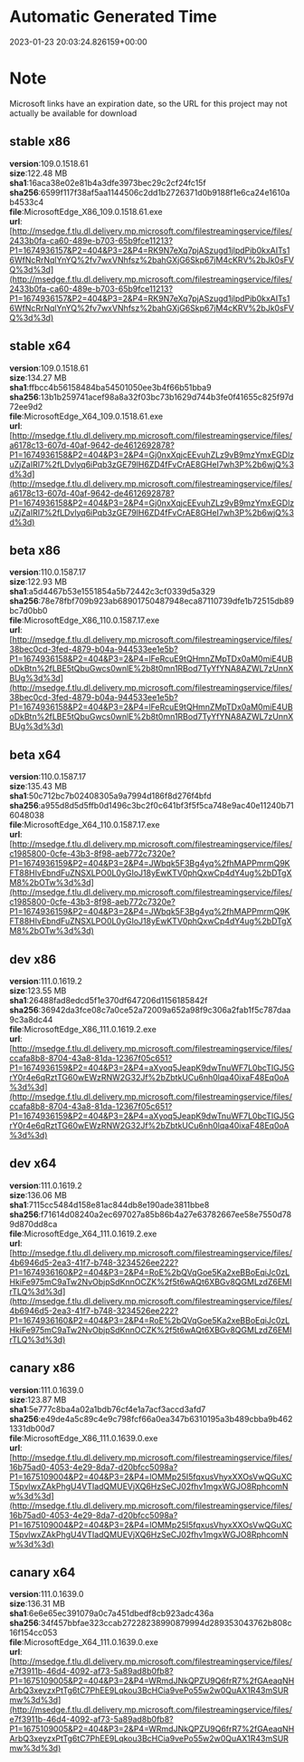 # Automatic Generated Time
2023-01-23 20:03:24.826159+00:00

# Note
Microsoft links have an expiration date, so the URL for this project may not actually be available for download

## stable x86
**version**:109.0.1518.61  
**size**:122.48 MB  
**sha1**:16aca38e02e81b4a3dfe3973bec29c2cf24fc15f  
**sha256**:6599f117f38af5aa1144506c2dd1b2726371d0b9188f1e6ca24e1610ab4533c4  
**file**:MicrosoftEdge_X86_109.0.1518.61.exe  
**url**:[http://msedge.f.tlu.dl.delivery.mp.microsoft.com/filestreamingservice/files/2433b0fa-ca60-489e-b703-65b9fce11213?P1=1674936157&P2=404&P3=2&P4=RK9N7eXq7pjASzugd1jlpdPib0kxAITs16WfNcRrNqlYnYQ%2fv7wxVNhfsz%2bahGXjG6Skp67jM4cKRV%2bJk0sFVQ%3d%3d](http://msedge.f.tlu.dl.delivery.mp.microsoft.com/filestreamingservice/files/2433b0fa-ca60-489e-b703-65b9fce11213?P1=1674936157&P2=404&P3=2&P4=RK9N7eXq7pjASzugd1jlpdPib0kxAITs16WfNcRrNqlYnYQ%2fv7wxVNhfsz%2bahGXjG6Skp67jM4cKRV%2bJk0sFVQ%3d%3d)  

## stable x64
**version**:109.0.1518.61  
**size**:134.27 MB  
**sha1**:ffbcc4b56158484ba54501050ee3b4f66b51bba9  
**sha256**:13b1b259741acef98a8a32f03bc73b1629d744b3fe0f41655c825f97d72ee9d2  
**file**:MicrosoftEdge_X64_109.0.1518.61.exe  
**url**:[http://msedge.f.tlu.dl.delivery.mp.microsoft.com/filestreamingservice/files/a6178c13-607d-40af-9642-de4612692878?P1=1674936158&P2=404&P3=2&P4=Gj0nxXqjcEEvuhZLz9vB9mzYmxEGDlzuZjZaIRI7%2fLDvlyq6iPqb3zGE79lH6ZD4fFvCrAE8GHeI7wh3P%2b6wjQ%3d%3d](http://msedge.f.tlu.dl.delivery.mp.microsoft.com/filestreamingservice/files/a6178c13-607d-40af-9642-de4612692878?P1=1674936158&P2=404&P3=2&P4=Gj0nxXqjcEEvuhZLz9vB9mzYmxEGDlzuZjZaIRI7%2fLDvlyq6iPqb3zGE79lH6ZD4fFvCrAE8GHeI7wh3P%2b6wjQ%3d%3d)  

## beta x86
**version**:110.0.1587.17  
**size**:122.93 MB  
**sha1**:a5d4467b53e1551854a5b72442c3cf0339d5a329  
**sha256**:78e78fbf709b923ab68901750487948eca87110739dfe1b72515db89bc7d0bb0  
**file**:MicrosoftEdge_X86_110.0.1587.17.exe  
**url**:[http://msedge.f.tlu.dl.delivery.mp.microsoft.com/filestreamingservice/files/38bec0cd-3fed-4879-b04a-944533ee1e5b?P1=1674936158&P2=404&P3=2&P4=lFeRcuE9tQHmnZMpTDx0aM0miE4UBoDkBtn%2fLBE5tQbuGwcs0wnlE%2b8t0mn1RBod7TyYfYNA8AZWL7zUnnXBUg%3d%3d](http://msedge.f.tlu.dl.delivery.mp.microsoft.com/filestreamingservice/files/38bec0cd-3fed-4879-b04a-944533ee1e5b?P1=1674936158&P2=404&P3=2&P4=lFeRcuE9tQHmnZMpTDx0aM0miE4UBoDkBtn%2fLBE5tQbuGwcs0wnlE%2b8t0mn1RBod7TyYfYNA8AZWL7zUnnXBUg%3d%3d)  

## beta x64
**version**:110.0.1587.17  
**size**:135.43 MB  
**sha1**:50c712bc7b02408305a9a7994d186f8d276f4bfd  
**sha256**:a955d8d5d5ffb0d1496c3bc2f0c641bf3f5f5ca748e9ac40e11240b716048038  
**file**:MicrosoftEdge_X64_110.0.1587.17.exe  
**url**:[http://msedge.f.tlu.dl.delivery.mp.microsoft.com/filestreamingservice/files/c1985800-0cfe-43b3-8f98-aeb772c7320e?P1=1674936159&P2=404&P3=2&P4=JWbqk5F3Bg4yq%2fhMAPPmrmQ9KFT88HIvEbndFuZNSXLPO0L0yGIoJ18yEwKTV0phQxwCp4dY4ug%2bDTgXM8%2bOTw%3d%3d](http://msedge.f.tlu.dl.delivery.mp.microsoft.com/filestreamingservice/files/c1985800-0cfe-43b3-8f98-aeb772c7320e?P1=1674936159&P2=404&P3=2&P4=JWbqk5F3Bg4yq%2fhMAPPmrmQ9KFT88HIvEbndFuZNSXLPO0L0yGIoJ18yEwKTV0phQxwCp4dY4ug%2bDTgXM8%2bOTw%3d%3d)  

## dev x86
**version**:111.0.1619.2  
**size**:123.55 MB  
**sha1**:26488fad8edcd5f1e370df647206d1156185842f  
**sha256**:36942da3fce08c7a0ce52a72009a652a98f9c306a2fab1f5c787daa9c3a8dc44  
**file**:MicrosoftEdge_X86_111.0.1619.2.exe  
**url**:[http://msedge.f.tlu.dl.delivery.mp.microsoft.com/filestreamingservice/files/ccafa8b8-8704-43a8-81da-12367f05c651?P1=1674936159&P2=404&P3=2&P4=aXyoq5JeapK9dwTnuWF7L0bcTIGJ5GrY0r4e6qRztTG60wEWzRNW2G32Jf%2bZbtkUCu6nh0lqa40ixaF48Eq0oA%3d%3d](http://msedge.f.tlu.dl.delivery.mp.microsoft.com/filestreamingservice/files/ccafa8b8-8704-43a8-81da-12367f05c651?P1=1674936159&P2=404&P3=2&P4=aXyoq5JeapK9dwTnuWF7L0bcTIGJ5GrY0r4e6qRztTG60wEWzRNW2G32Jf%2bZbtkUCu6nh0lqa40ixaF48Eq0oA%3d%3d)  

## dev x64
**version**:111.0.1619.2  
**size**:136.06 MB  
**sha1**:7115cc5484d158e81ac844db8e190ade3811bbe8  
**sha256**:f71614d08240a2ec697027a85b86b4a27e63782667ee58e7550d789d870dd8ca  
**file**:MicrosoftEdge_X64_111.0.1619.2.exe  
**url**:[http://msedge.f.tlu.dl.delivery.mp.microsoft.com/filestreamingservice/files/4b6946d5-2ea3-41f7-b748-3234526ee222?P1=1674936160&P2=404&P3=2&P4=RoE%2bQVqGoe5Ka2xeBBoEqiJc0zLHkiFe975mC9aTw2NvObjpSdKnnOCZK%2f5t6wAQt6XBGv8QGMLzdZ6EMIrTLQ%3d%3d](http://msedge.f.tlu.dl.delivery.mp.microsoft.com/filestreamingservice/files/4b6946d5-2ea3-41f7-b748-3234526ee222?P1=1674936160&P2=404&P3=2&P4=RoE%2bQVqGoe5Ka2xeBBoEqiJc0zLHkiFe975mC9aTw2NvObjpSdKnnOCZK%2f5t6wAQt6XBGv8QGMLzdZ6EMIrTLQ%3d%3d)  

## canary x86
**version**:111.0.1639.0  
**size**:123.87 MB  
**sha1**:5e777c8ba4a02a1bdb76cf4e1a7acf3accd3afd7  
**sha256**:e49de4a5c89c4e9c798fcf66a0ea347b6310195a3b489cbba9b4621331db00d7  
**file**:MicrosoftEdge_X86_111.0.1639.0.exe  
**url**:[http://msedge.f.tlu.dl.delivery.mp.microsoft.com/filestreamingservice/files/16b75ad0-4053-4e29-8da7-d20bfcc5098a?P1=1675109004&P2=404&P3=2&P4=lOMMp25I5fqxusVhyxXXOsVwQGuXCT5pvlwxZAkPhgU4VTIadQMUEVjXQ6HzSeCJ02fhv1mgxWGJO8RphcomNw%3d%3d](http://msedge.f.tlu.dl.delivery.mp.microsoft.com/filestreamingservice/files/16b75ad0-4053-4e29-8da7-d20bfcc5098a?P1=1675109004&P2=404&P3=2&P4=lOMMp25I5fqxusVhyxXXOsVwQGuXCT5pvlwxZAkPhgU4VTIadQMUEVjXQ6HzSeCJ02fhv1mgxWGJO8RphcomNw%3d%3d)  

## canary x64
**version**:111.0.1639.0  
**size**:136.31 MB  
**sha1**:6e6e65ec391079a0c7a451dbedf8cb923adc436a  
**sha256**:34f457bbfae323ccab27228238990879994d289353043762b808c16f154cc053  
**file**:MicrosoftEdge_X64_111.0.1639.0.exe  
**url**:[http://msedge.f.tlu.dl.delivery.mp.microsoft.com/filestreamingservice/files/e7f3911b-46d4-4092-af73-5a89ad8b0fb8?P1=1675109005&P2=404&P3=2&P4=WRmdJNkQPZU9Q6frR7%2fGAeaqNHArbQ3xeyzxPtTg6tC7PhEE9Lqkou3BcHCia9vePo55w2w0QuAX1R43mSURmw%3d%3d](http://msedge.f.tlu.dl.delivery.mp.microsoft.com/filestreamingservice/files/e7f3911b-46d4-4092-af73-5a89ad8b0fb8?P1=1675109005&P2=404&P3=2&P4=WRmdJNkQPZU9Q6frR7%2fGAeaqNHArbQ3xeyzxPtTg6tC7PhEE9Lqkou3BcHCia9vePo55w2w0QuAX1R43mSURmw%3d%3d)  

